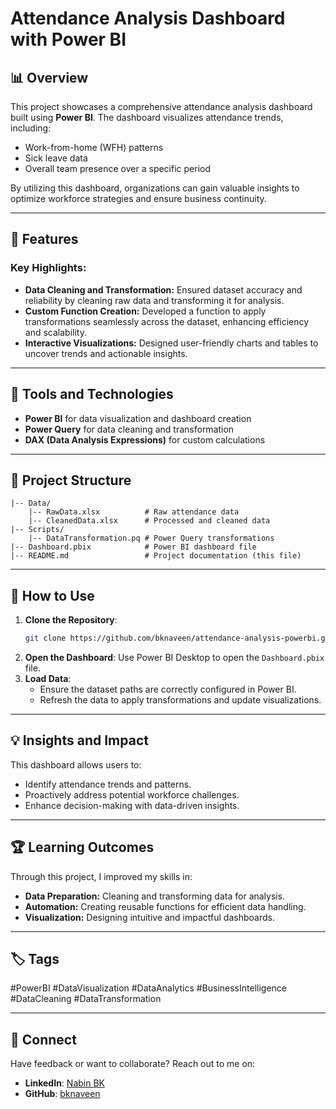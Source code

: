 # Attendance Analysis Dashboard with Power BI

## 📊 Overview
This project showcases a comprehensive attendance analysis dashboard built using **Power BI**. The dashboard visualizes attendance trends, including:
- Work-from-home (WFH) patterns
- Sick leave data
- Overall team presence over a specific period

By utilizing this dashboard, organizations can gain valuable insights to optimize workforce strategies and ensure business continuity.

---

## 🚀 Features
### Key Highlights:
- **Data Cleaning and Transformation:** Ensured dataset accuracy and reliability by cleaning raw data and transforming it for analysis.
- **Custom Function Creation:** Developed a function to apply transformations seamlessly across the dataset, enhancing efficiency and scalability.
- **Interactive Visualizations:** Designed user-friendly charts and tables to uncover trends and actionable insights.

---

## 🔧 Tools and Technologies
- **Power BI** for data visualization and dashboard creation
- **Power Query** for data cleaning and transformation
- **DAX (Data Analysis Expressions)** for custom calculations

---

## 📂 Project Structure
```
|-- Data/
    |-- RawData.xlsx          # Raw attendance data
    |-- CleanedData.xlsx      # Processed and cleaned data
|-- Scripts/
    |-- DataTransformation.pq # Power Query transformations
|-- Dashboard.pbix            # Power BI dashboard file
|-- README.md                 # Project documentation (this file)
```

---

## 📖 How to Use
1. **Clone the Repository**:
   ```bash
   git clone https://github.com/bknaveen/attendance-analysis-powerbi.git
   ```
2. **Open the Dashboard**:
   Use Power BI Desktop to open the `Dashboard.pbix` file.
3. **Load Data**:
   - Ensure the dataset paths are correctly configured in Power BI.
   - Refresh the data to apply transformations and update visualizations.

---

## 💡 Insights and Impact
This dashboard allows users to:
- Identify attendance trends and patterns.
- Proactively address potential workforce challenges.
- Enhance decision-making with data-driven insights.

---

## 🏆 Learning Outcomes
Through this project, I improved my skills in:
- **Data Preparation:** Cleaning and transforming data for analysis.
- **Automation:** Creating reusable functions for efficient data handling.
- **Visualization:** Designing intuitive and impactful dashboards.

---

## 🏷️ Tags
#PowerBI #DataVisualization #DataAnalytics #BusinessIntelligence #DataCleaning #DataTransformation

---

## 🤝 Connect
Have feedback or want to collaborate? Reach out to me on:
- **LinkedIn**: [Nabin BK](https://www.linkedin.com/in/nabin-bk/)
- **GitHub**: [bknaveen](https://github.com/bknaveen)
